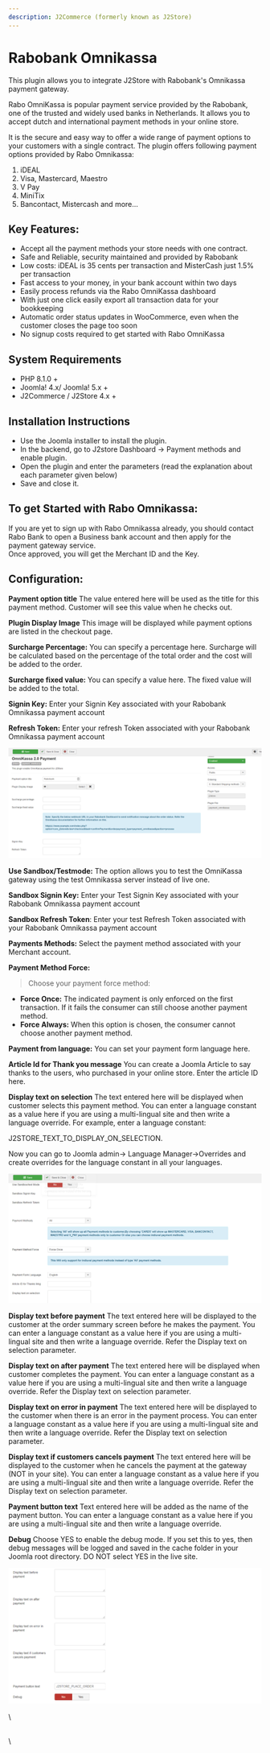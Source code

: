 ```yaml
---
description: J2Commerce (formerly known as J2Store)
---
```


# Rabobank Omnikassa

This plugin allows you to integrate J2Store with Rabobank's Omnikassa payment gateway.

Rabo OmniKassa is popular payment service provided by the Rabobank, one of the trusted and widely used banks in Netherlands. It allows you to accept dutch and international payment methods in your online store.

It is the secure and easy way to offer a wide range of payment options to your customers with a single contract. The plugin offers following payment options provided by Rabo Omnikassa:

1. iDEAL
2. Visa, Mastercard, Maestro
3. V Pay
4. MiniTix
5. Bancontact, Mistercash and more...

## Key Features:

* Accept all the payment methods your store needs with one contract.
* Safe and Reliable, security maintained and provided by Rabobank
* Low costs: iDEAL is 35 cents per transaction and MisterCash just 1.5% per transaction
* Fast access to your money, in your bank account within two days
* Easily process refunds via the Rabo OmniKassa dashboard
* With just one click easily export all transaction data for your bookkeeping
* Automatic order status updates in WooCommerce, even when the customer closes the page too soon
* No signup costs required to get started with Rabo OmniKassa

## System Requirements <a href="#system-requirements" id="system-requirements"></a>

* PHP 8.1.0 +
* Joomla! 4.x/ Joomla! 5.x +
* J2Commerce / J2Store 4.x +

## Installation Instructions

* Use the Joomla installer to install the plugin.
* In the backend, go to J2store Dashboard -> Payment methods and enable plugin.
* Open the plugin and enter the parameters (read the explanation about each parameter given below)
* Save and close it.

## To get Started with Rabo Omnikassa:

If you are yet to sign up with Rabo Omnikassa already, you should contact Rabo Bank to open a Business bank account and then apply for the payment gateway service.\
Once approved, you will get the Merchant ID and the Key.

## **Configuration:**

**Payment option title** The value entered here will be used as the title for this payment method. Customer will see this value when he checks out.

**Plugin Display Image** This image will be displayed while payment options are listed in the checkout page.

**Surcharge Percentage:** You can specify a percentage here. Surcharge will be calculated based on the percentage of the total order and the cost will be added to the order.

**Surcharge fixed value:** You can specify a value here. The fixed value will be added to the total.

**Signin Key:** Enter your Signin Key associated with your Rabobank Omnikassa payment account

**Refresh Token:** Enter your refresh Token associated with your Rabobank Omnikassa payment account

![RabobankOmnikassa Image1](../../assets/rabobankomnikassa-image1.png)

**Use Sandbox/Testmode:** The option allows you to test the OmniKassa gateway using the test Omnikassa server instead of live one.

**Sandbox Signin Key:** Enter your Test Signin Key associated with your Rabobank Omnikassa payment account

**Sandbox Refresh Token**: Enter your test Refresh Token associated with your Rabobank Omnikassa payment account

**Payments Methods:** Select the payment method associated with your Merchant account.

**Payment Method Force:**

> Choose your payment force method:

* **Force Once:** The indicated payment is only enforced on the first transaction. If it fails the consumer can still choose another payment method.
* **Force Always:** When this option is chosen, the consumer cannot choose another payment method.

**Payment from language:** You can set your payment form language here.

**Article Id for Thank you message** You can create a Joomla Article to say thanks to the users, who purchased in your online store. Enter the article ID here.

**Display text on selection** The text entered here will be displayed when customer selects this payment method. You can enter a language constant as a value here if you are using a multi-lingual site and then write a language override. For example, enter a language constant:

J2STORE\_TEXT\_TO\_DISPLAY\_ON\_SELECTION.

Now you can go to Joomla admin-> Language Manager->Overrides and create overrides for the language constant in all your languages.

![RabobankOmnikassa Image2](../../assets/rabobankomnikassa-image2.png)

**Display text before payment** The text entered here will be displayed to the customer at the order summary screen before he makes the payment. You can enter a language constant as a value here if you are using a multi-lingual site and then write a language override. Refer the Display text on selection parameter.

**Display text on after payment** The text entered here will be displayed when customer completes the payment. You can enter a language constant as a value here if you are using a multi-lingual site and then write a language override. Refer the Display text on selection parameter.

**Display text on error in payment** The text entered here will be displayed to the customer when there is an error in the payment process. You can enter a language constant as a value here if you are using a multi-lingual site and then write a language override. Refer the Display text on selection parameter.

**Display text if customers cancels payment** The text entered here will be displayed to the customer when he cancels the payment at the gateway (NOT in your site). You can enter a language constant as a value here if you are using a multi-lingual site and then write a language override. Refer the Display text on selection parameter.

**Payment button text** Text entered here will be added as the name of the payment button. You can enter a language constant as a value here if you are using a multi-lingual site and then write a language override.

**Debug** Choose YES to enable the debug mode. If you set this to yes, then debug messages will be logged and saved in the cache folder in your Joomla root directory. DO NOT select YES in the live site.

![RabobankOmnikassa Image3](../../assets/rabobankomnikassa-image3.png)

\\

\
\\
